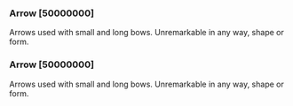 ### Arrow [50000000]

Arrows used with small and long bows. Unremarkable in any way, shape or form.### Arrow [50000000]

Arrows used with small and long bows. Unremarkable in any way, shape or form.